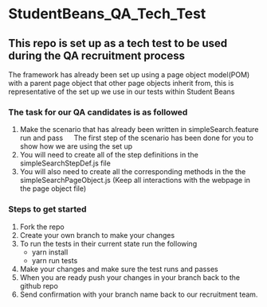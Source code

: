 # StudentBeans_QA_Tech_Test

## This repo is set up as a tech test to be used during the QA recruitment process

The framework has already been set up using a page object model(POM) with a parent page object that other page objects inherit from, this is representative of the set up we use in our tests within Student Beans

### The task for our QA candidates is as followed

1. Make the scenario that has already been written in simpleSearch.feature run and pass
&emsp; The first step of the scenario has been done for you to show how we are using the set up
&emsp;
2. You will need to create all of the step definitions in the simpleSearchStepDef.js file
&emsp;
3. You will also need to create all the corresponding methods in the the simpleSearchPageObject.js (Keep all interactions with the webpage in the page object file)

### Steps to get started

1. Fork the repo
&emsp;
2. Create your own branch to make your changes
&emsp;
3. To run the tests in their current state run the following
    - yarn install
    - yarn run tests
&emsp;
4. Make your changes and make sure the test runs and passes
&emsp;
5. When you are ready push your changes in your branch back to the github repo
&emsp;
6. Send confirmation with your branch name back to our recruitment team.
